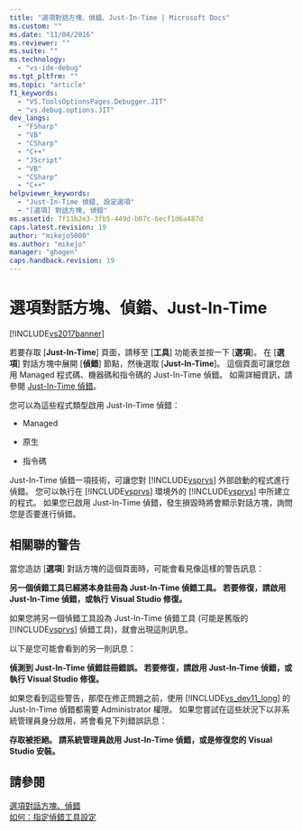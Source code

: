 ```yaml
---
title: "選項對話方塊、偵錯、Just-In-Time | Microsoft Docs"
ms.custom: ""
ms.date: "11/04/2016"
ms.reviewer: ""
ms.suite: ""
ms.technology: 
  - "vs-ide-debug"
ms.tgt_pltfrm: ""
ms.topic: "article"
f1_keywords: 
  - "VS.ToolsOptionsPages.Debugger.JIT"
  - "vs.debug.options.JIT"
dev_langs: 
  - "FSharp"
  - "VB"
  - "CSharp"
  - "C++"
  - "JScript"
  - "VB"
  - "CSharp"
  - "C++"
helpviewer_keywords: 
  - "Just-In-Time 偵錯, 設定選項"
  - "[選項] 對話方塊, 偵錯"
ms.assetid: 7f11b2e3-3fb5-449d-b07c-6ecf1d6a487d
caps.latest.revision: 19
author: "mikejo5000"
ms.author: "mikejo"
manager: "ghogen"
caps.handback.revision: 19
---
```

# 選項對話方塊、偵錯、Just-In-Time
[!INCLUDE[vs2017banner](../code-quality/includes/vs2017banner.md)]

若要存取 \[**Just\-In\-Time**\] 頁面，請移至 \[**工具**\] 功能表並按一下 \[**選項**\]。  在 \[**選項**\] 對話方塊中展開 \[**偵錯**\] 節點，然後選取 \[**Just\-In\-Time**\]。  這個頁面可讓您啟用 Managed 程式碼、機器碼和指令碼的 Just\-In\-Time 偵錯。  如需詳細資訊，請參閱 [Just\-In\-Time 偵錯](../debugger/just-in-time-debugging-in-visual-studio.md)。  
  
 您可以為這些程式類型啟用 Just\-In\-Time 偵錯：  
  
-   Managed  
  
-   原生  
  
-   指令碼  
  
 Just\-In\-Time 偵錯一項技術，可讓您對 [!INCLUDE[vsprvs](../code-quality/includes/vsprvs_md.md)] 外部啟動的程式進行偵錯。  您可以執行在 [!INCLUDE[vsprvs](../code-quality/includes/vsprvs_md.md)] 環境外的 [!INCLUDE[vsprvs](../code-quality/includes/vsprvs_md.md)] 中所建立的程式。  如果您已啟用 Just\-In\-Time 偵錯，發生損毀時將會顯示對話方塊，詢問您是否要進行偵錯。  
  
## 相關聯的警告  
 當您造訪 \[**選項**\] 對話方塊的這個頁面時，可能會看見像這樣的警告訊息：  
  
 **另一個偵錯工具已經將本身註冊為 Just\-In\-Time 偵錯工具。  若要修復，請啟用 Just\-In\-Time 偵錯，或執行 Visual Studio 修復。**  
  
 如果您將另一個偵錯工具設為 Just\-In\-Time 偵錯工具 \(可能是舊版的 [!INCLUDE[vsprvs](../code-quality/includes/vsprvs_md.md)] 偵錯工具\)，就會出現這則訊息。  
  
 以下是您可能會看到的另一則訊息：  
  
 **偵測到 Just\-In\-Time 偵錯註冊錯誤。  若要修復，請啟用 Just\-In\-Time 偵錯，或執行 Visual Studio 修復。**  
  
 如果您看到這些警告，那麼在修正問題之前，使用 [!INCLUDE[vs_dev11_long](../data-tools/includes/vs_dev11_long_md.md)] 的 Just\-In\-Time 偵錯都需要 Administrator 權限。  如果您嘗試在這些狀況下以非系統管理員身分啟用，將會看見下列錯誤訊息：  
  
 **存取被拒絕。  請系統管理員啟用 Just\-In\-Time 偵錯，或是修復您的 Visual Studio 安裝。**  
  
## 請參閱  
 [選項對話方塊、偵錯](../debugger/debugging-options-dialog-box.md)   
 [如何：指定偵錯工具設定](../debugger/how-to-specify-debugger-settings.md)